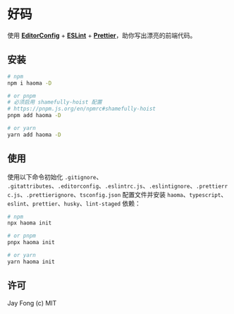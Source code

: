 # 好码

使用 **[EditorConfig](https://editorconfig.org/)** + **[ESLint](https://eslint.org/)** + **[Prettier](https://prettier.io/)**，助你写出漂亮的前端代码。

## 安装

```bash
# npm
npm i haoma -D

# or pnpm
# 必须启用 shamefully-hoist 配置
# https://pnpm.js.org/en/npmrc#shamefully-hoist
pnpm add haoma -D

# or yarn
yarn add haoma -D
```

## 使用

使用以下命令初始化 `.gitignore`、 `.gitattributes`、`.editorconfig`、`.eslintrc.js`、`.eslintignore`、`.prettierrc.js`、`.prettierignore`、`tsconfig.json` 配置文件并安装 `haoma`、`typescript`、`eslint`、`prettier`、`husky`、`lint-staged` 依赖：

```bash
# npm
npx haoma init

# or pnpm
pnpx haoma init

# or yarn
yarn haoma init
```

## 许可

Jay Fong (c) MIT
